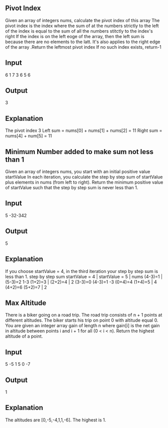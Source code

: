 ## Pivot Index

Given an array of integers nums, calculate the pivot index of this array
The pivot index is the index where the sum of at the numbers strictly to the left of the index is equal to the sum of all the numbers stitctly to the index's right
If the index is on the left eoge of the array, then the left sum is because there are no elements to the latt. It's also applies to the right edge of the array .Return the leftmost pivot index If no such index exists, return-1

## Input

6
1 7 3 6 5 6 

## Output 

3

## Explanation

The pivot index 3
Left sum = nums[0] + nums[1] + nums[2] = 11
Right sum = nums[4] + num[5]  = 11 

## Minimum Number added to make sum not less than 1

Given an array of integers nums, you start with an initial positive value startValue
In each iteration, you calculate the step by step sum of startValue plus elements in nums (from left to right).
Return the minimum positive value of startValue such that the step by step sum is never less than 1.

## Input

5
-32-342

## Output

5
## Explanation

If you choose startValue = 4, in the third iteration your step by
step sum is less than 1.
step by step sum
startValue = 4 | startValue = 5 | nums
(4-3)=1 | (5-3)=2 1-3
(1+2)=3 | (2+2)=4 | 2
(3-3)=0 (4-3)=1 -3
(0+4)=4 (1+4)=5 | 4
(4+2)=6 (5+2)=7 | 2

## Max Altitude 

There is a biker going on a road trip. The road trip consists of n + 1 points at different altitudes. The biker starts his trip on point 0 with altitude equal 0.
You are given an integer array gain of length n where gain[i] is the net gain in altitude between points i and i + 1 for all (0 < i < n). Return the highest altitude of a point.

## Input

5
-5 1 5 0 -7

## Output
 
1

## Explanation

The altitudes are [0,-5,-4,1,1,-6]. The highest is 1.